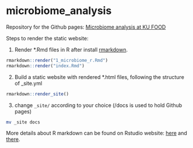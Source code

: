 # microbiome_analysis
Repository for the Github pages: [Microbiome analysis at KU FOOD](https://yanhui09.github.io/microbiome_analysis/)

Steps to render the static website:
1. Render *.Rmd files  in R after install [rmarkdown](https://rmarkdown.rstudio.com/authoring_quick_tour.html).

```r
rmarkdown::render("1_microbiome_r.Rmd")
rmarkdown::render("index.Rmd")
```
2. Build a static website with rendered *.html files, following the structure of _site.yml

```r
rmarkdown::render_site()
```
3. change `_site/` according to your choice (/docs is used to hold Github pages)

```bash
mv _site docs
```
More details about R markdown can be found on Rstudio website: [here](https://rmarkdown.rstudio.com/authoring_quick_tour.html) and [there](https://rmarkdown.rstudio.com/lesson-1.html).
